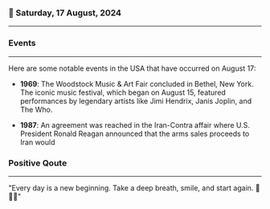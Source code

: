 ### 📅 Saturday, 17 August, 2024
------
### Events
------
Here are some notable events in the USA that have occurred on August 17:

- **1969**: The Woodstock Music & Art Fair concluded in Bethel, New York. The iconic music festival, which began on August 15, featured performances by legendary artists like Jimi Hendrix, Janis Joplin, and The Who.

- **1987**: An agreement was reached in the Iran-Contra affair where U.S. President Ronald Reagan announced that the arms sales proceeds to Iran would
### Positive Qoute
------
"Every day is a new beginning. Take a deep breath, smile, and start again. 🌅😊🌻"

